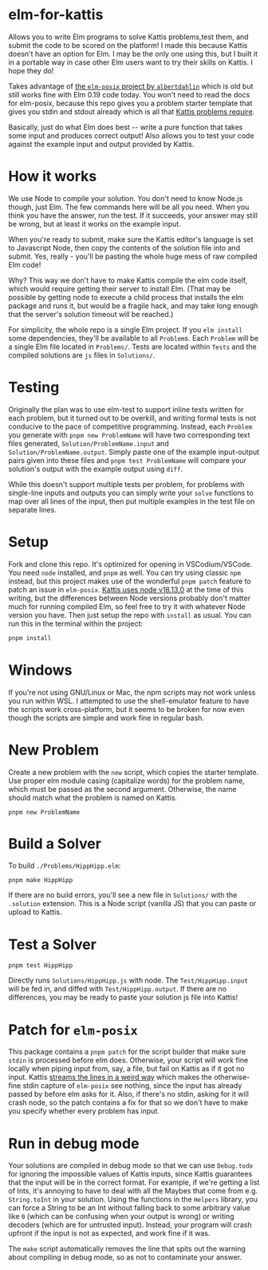 # elm-for-kattis
Allows you to write Elm programs to solve Kattis problems,test them, and submit the code to be scored on the platform!
I made this because Kattis doesn't have an option for Elm. I may be the only one using this, but I built it in a portable way in case other Elm users want to try their skills on Kattis. I hope they do!

Takes advantage of [the `elm-posix` project by `albertdahlin`](https://github.com/albertdahlin/elm-posix/tree/master) which is old but still works fine with Elm 0.19 code today. You won't need to read the docs for elm-posix, because this repo gives you a problem starter template that gives you stdin and stdout already which is all that [Kattis problems require](https://support.kattis.com/support/solutions/articles/79000120852-how-do-i-handle-input-and-output-).

Basically, just do what Elm does best -- write a pure function that takes some input and produces correct output! Also allows you to test your code against the example input and output provided by Kattis.

# How it works
We use Node to compile your solution. You don't need to know Node.js though, just Elm. The few commands here will be all you need.
When you think you have the answer, run the test. If it succeeds, your answer may still be wrong, but at least it works on the example input.

When you're ready to submit, make sure the Kattis editor's language is set to Javascript Node, then copy the contents of the solution file into and submit. Yes, really - you'll be pasting the whole huge mess of raw compiled Elm code!   

Why? This way we don't have to make Kattis compile the elm code itself, which would require getting their server to install Elm. (That may be possible by getting node to execute a child process that installs the elm package and runs it, but would be a fragile hack, and may take long enough that the server's solution timeout will be reached.)

For simplicity, the whole repo is a single Elm project. If you `elm install` some dependencies, they'll be available to all `Problem`s. Each `Problem` will be a single Elm file located in `Problems/`. Tests are located within `Tests` and the compiled solutions are `js` files in `Solutions/`.

# Testing
Originally the plan was to use elm-test to support inline tests written for each problem, but it turned out to be overkill, and writing formal tests is not conducive to the pace of competitive programming. Instead, each `Problem` you generate with `pnpm new ProblemName` will have two corresponding text files generated, `Solution/ProblemName.input` and `Solution/ProblemName.output`. Simply paste one of the example input-output pairs given into these files and `pnpm test ProblemName` will compare your solution's output with the example output using `diff`.

While this doesn't support multiple tests per problem, for problems with single-line inputs and outputs you can simply write your `solve` functions to map over all lines of the input, then put multiple examples in the test file on separate lines.

# Setup
Fork and clone this repo. It's optimized for opening in VSCodium/VSCode.
You need `node` installed, and `pnpm` as well. You can try using classic `npm` instead, but this project makes use of the wonderful `pnpm patch` feature to patch an issue in `elm-posix`. [Kattis uses node v18.13.0](https://open.kattis.com/languages/javascript) at the time of this writing, but the differences between Node versions probably don't matter much for running compiled Elm, so feel free to try it with whatever Node version you have. Then just setup the repo with `install` as usual. You can run this in the terminal within the project:
```sh
pnpm install
```

# Windows
If you're not using GNU/Linux or Mac, the npm scripts may not work unless you run within WSL. I attempted to use the shell-emulator feature to have the scripts work cross-platform, but it seems to be broken for now even though the scripts are simple and work fine in regular bash.

# New Problem
Create a new problem with the `new` script, which copies the starter template.
Use proper elm module casing (capitalize words) for the problem name, which must be passed as the second argument.
Otherwise, the name should match what the problem is named on Kattis.

```
pnpm new ProblemName
```

# Build a Solver
To build `./Problems/HippHipp.elm`:
```
pnpm make HippHipp
```
If there are no build errors, you'll see a new file in `Solutions/` with the `.solution` extension. This is a Node script (vanilla JS) that you can paste or upload to Kattis.

# Test a Solver
```
pnpm test HippHipp
```
Directly runs `Solutions/HippHipp.js` with node. The `Test/HippHipp.input` will be fed in, and diffed with `Test/HippHipp.output`.
If there are no differences, you may be ready to paste your solution js file into Kattis!

# Patch for `elm-posix`
This package contains a `pnpm patch` for the script builder that make sure `stdin` is processed before elm does. Otherwise, your script will work fine locally when piping input from, say, a file, but fail on Kattis as if it got no input. Kattis [streams the lines in a weird way](https://stackoverflow.com/a/69559880) which makes the otherwise-fine stdin capture of `elm-posix` see nothing, since the input has already passed by before elm asks for it. Also, if there's no stdin, asking for it will crash node, so the patch contains a fix for that so we don't have to make you specify whether every problem has input.

# Run in debug mode
Your solutions are compiled in debug mode so that we can use `Debug.todo` for ignoring the impossible values of Kattis inputs, since Kattis guarantees that the input will be in the correct format. For example, if we're getting a list of Ints, it's annoying to have to deal with all the Maybes that come from e.g. `String.toInt` in your solution. Using the functions in the `Helpers` library, you can force a String to be an Int without falling back to some arbitrary value like `0` (which can be confusing when your output is wrong) or writing decoders (which are for untrusted input). Instead, your program will crash upfront if the input is not as expected, and work fine if it was.

The `make` script automatically removes the line that spits out the warning about compiling in debug mode, so as not to contaminate your answer.